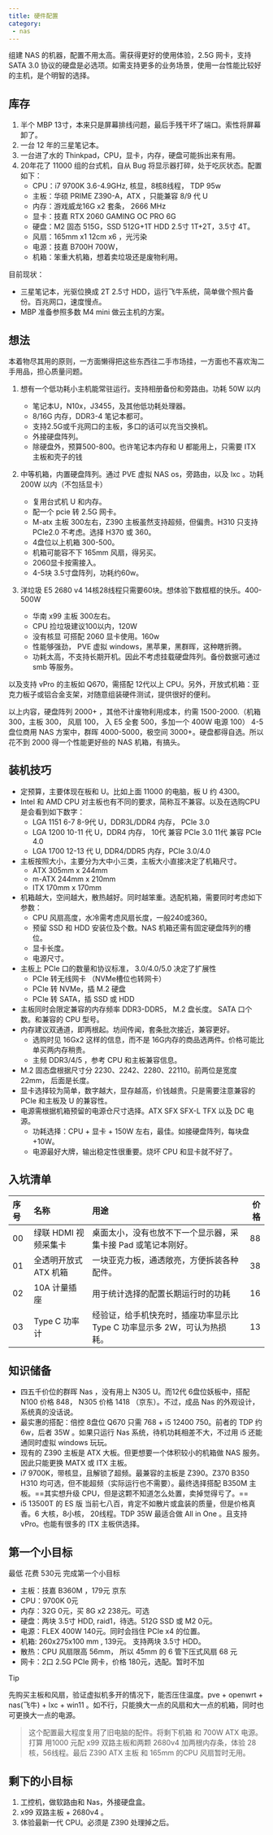 ```yaml
---
title: 硬件配置
category: 
 - nas
---
```


组建 NAS 的机器，配置不用太高。需获得更好的使用体验，2.5G 网卡，支持 SATA 3.0 协议的硬盘是必选项。如需支持更多的业务场景，使用一台性能比较好的主机，是个明智的选择。

<!-- more -->

## 库存

1. 半个 MBP 13寸，本来只是屏幕排线问题，最后手残干坏了端口。索性将屏幕卸了。
2. 一台 12 年的三星笔记本。
3. 一台进了水的 Thinkpad，CPU，显卡，内存，硬盘可能拆出来有用。
4. 20年花了 11000 组的台式机，自从 Bug 将显示器打碎，处于吃灰状态。配置如下：
    - CPU：i7 9700K 3.6-4.9GHz, 核显，8核8线程， TDP 95w
    - 主板：华硕 PRIME Z390-A，ATX ，只能兼容 8/9 代 U
    - 内存：游戏威龙16G x2 套条， 2666 MHz
    - 显卡：技嘉 RTX 2060 GAMING OC PRO 6G
    - 硬盘：M2 固态 515G，SSD 512G+1T HDD 2.5寸 1T+2T，3.5寸 4T。
    - 风扇：165mm x1 12cm x6 ，光污染
    - 电源：技嘉 B700H 700W，
    - 机箱：笨重大机箱，想着卖垃圾还是废物利用。

目前现状：
- 三星笔记本，光驱位换成 2T 2.5寸 HDD，运行飞牛系统，简单做个照片备份。百兆网口，速度慢点。
- MBP 准备参照多数 M4 mini 做云主机的方案。

## 想法

本着物尽其用的原则，一方面懒得把这些东西往二手市场挂，一方面也不喜欢淘二手用品，担心质量问题。

1. 想有一个低功耗小主机能常驻运行。支持相册备份和旁路由。功耗 50W 以内
    - 笔记本U，N10x，J3455，及其他低功耗处理器。
    - 8/16G 内存，DDR3-4 笔记本都可。
    - 支持2.5G或千兆网口的主板，多口的话可以充当交换机。
    - 外接硬盘阵列。
    - 除硬盘外，预算500-800。也许笔记本内存和 U 都能用上，只需要 ITX 主板和壳子的钱

2. 中等机箱，内置硬盘阵列。通过 PVE 虚拟 NAS os，旁路由，以及 lxc 。功耗 200W 以内（不包括显卡）
    - 复用台式机 U 和内存。
    - 配一个 pcie 转 2.5G 网卡。
    - M-atx 主板 300左右，Z390 主板虽然支持超频，但偏贵。H310 只支持 PCIe2.0 不考虑。选择 H370 或 360。
    - 4盘位以上机箱 300-500。
    - 机箱可能容不下 165mm 风扇，得另买。
    - 2060显卡按需接入。
    - 4-5块 3.5寸盘阵列，功耗约60w。

3. 洋垃圾 E5 2680 v4 14核28线程只需要60块。想体验下数框框的快乐。400-500W
    - 华南 x99 主板 300左右。
    - CPU 捡垃圾建议100以内，120W
    - 没有核显 可搭配 2060 显卡使用。160w
    - 性能够强劲， PVE 虚拟 windows，黑苹果，黑群晖，这种瞎折腾。
    - 功耗太高，不支持长期开机。因此不考虑挂载硬盘阵列。备份数据可通过 smb 等服务。

以及支持 vPro 的主板如 Q670，需搭配 12代以上 CPU。另外，开放式机箱：亚克力板子或铝合金支架，对随意组装硬件测试，提供很好的便利。

以上内容，硬盘阵列 2000+ ，其他不计废物利用成本，约需 1500-2000.（机箱 300，主板 300， 风扇 100， 入 E5 全套 500，多加一个 400W 电源 100）
4-5 盘位商用 NAS 方案中，群晖 4000-5000，极空间 3000+。硬盘都得自选。所以花不到 2000 得一个性能更好些的 NAS 机箱，有搞头。

## 装机技巧

- 定预算，主要体现在板和 U。比如上面 11000 的电脑，板 U 约 4300。
- Intel 和 AMD CPU 对主板也有不同的要求，简称互不兼容。以及在选购CPU是会看到如下数字：
    - LGA 1151 6-7 8-9代 U，DDR3L/DDR4 内存， PCIe 3.0
    - LGA 1200 10-11 代 U，DDR4 内存， 10代 兼容 PCIe 3.0 11代 兼容 PCIe 4.0
    - LGA 1700 12-13 代 U, DDR4/DDR5 内存，PCIe 3.0/4.0
- 主板按照大小，主要分为大中小三类，主板大小直接决定了机箱尺寸。
    - ATX 305mm x 244mm
    - m-ATX 244mm x 210mm
    - ITX 170mm x 170mm
- 机箱越大，空间越大，散热越好。同时越笨重。选配机箱，需要同时考虑如下参数：
    - CPU 风扇高度，水冷需考虑风扇长度，一般240或360。
    - 预留 SSD 和 HDD 安装位及个数。NAS 机箱还需有固定硬盘阵列的槽位。
    - 显卡长度。
    - 电源尺寸。
- 主板上 PCIe 口的数量和协议标准， 3.0/4.0/5.0 决定了扩展性
    - PCIe 转无线网卡 （NVMe槽位也转网卡）
    - PCIe 转 NVMe，插 M.2 硬盘
    - PCIe 转 SATA，插 SSD 或 HDD
- 主板同时会限定兼容的内存频率 DDR3-DDR5， M.2 盘长度。 SATA 口个数。和兼容的 CPU 型号。
- 内存建议双通道，即两根起。坊间传闻，套条批次接近，兼容更好。
    - 选购时见 16Gx2 这样的信息，而不是 16G内存的商品选两件。价格可能比单买两内存稍贵。
    - 主频 DDR3/4/5 ，参考 CPU 和主板兼容信息。
- M.2 固态盘根据尺寸分 2230、2242、2280、22110。前两位是宽度 22mm， 后面是长度。
- 显卡选择较为简单，数字越大，显存越高，价钱越贵。只是需要注意兼容的 PCIe 和主板及 U 的兼容性。
- 电源需根据机箱预留的电源仓尺寸选择。ATX SFX SFX-L TFX 以及 DC 电源。
    - 功耗选择：CPU + 显卡 + 150W 左右，最佳。如接硬盘阵列，每块盘 +10W。 
    - 电源最好大牌，输出稳定性很重要。烧坏 CPU 和显卡就不好了。

## 入坑清单

|序号|名称|用途|价格|
|:---|:---|:----|--:|
|00|绿联 HDMI 视频采集卡|桌面太小，没有也放不下一个显示器，采集卡接 Pad 或笔记本刚好。|88|
|01|全透明开放式 ATX 机箱|一块亚克力板，通透敞亮，方便拆装各种配件。|38|
|02|10A 计量插座|用于统计选择的配置长期运行时的功耗|16|
|03|Type C 功率计|经验证，给手机快充时，插座功率显示比 Type C 功率显示多 2W，可认为热损耗。|13|

## 知识储备

- 四五千价位的群晖 Nas ，没有用上 N305 U。而12代 6盘位妖板中，搭配 N100 价格 848， N305 价格 1418 （京东）。不过，成品 Nas 的外观设计，系统真的没话说。
- 最实惠的搭配：倍控 8盘位 Q670 只需 768 + i5 12400 750。前者的 TDP 约 6w，后者 35W 。如果只运行 Nas 系统，待机功耗相差不大，不过用 i5 还能通同时虚拟 windows 玩玩。
- 现有的 Z390 主板是 ATX 大板。但更想要一个体积较小的机箱做 NAS 服务。因此只能更换 MATX 或 ITX 主板。
- i7 9700K，带核显，且解锁了超频。最兼容的主板是 Z390。Z370 B350 H310 均可选，但不能超频（实际运行也不需要）。最终选择搭配 B350M 主板。==其实想升级 CPU，但是这颗不知道怎么处置，卖掉觉得亏了。==
- i5 13500T 的 ES 版 当前七八百，肯定不如散片或盒装的质量，但是价格真香。6 大核，8小核， 20线程。TDP 35W 最适合做 All in One 。且支持 vPro。也能有很多的 ITX 主板供选择。

## 第一个小目标

最低 花费 530元 完成第一个小目标

- 主板：技嘉 B360M ，179元 京东
- CPU：9700K 0元
- 内存：32G 0元，买 8G x2 238元。可选
- 硬盘：两块 3.5寸 HDD, raid1，待选。512G SSD 或 M2 0元。
- 电源：FLEX 400W 140元。同时会挡住 PCIe x4 的位置。
- 机箱: 260x275x100 mm , 139元。 支持两块 3.5寸 HDD。
- 散热：CPU 风扇限高 56mm， 所以 45mm 的 6 管下压式风扇 68 元
- 网卡：2口 2.5G PCIe 网卡，价格 180元，选配。暂时不加

> [!tip]
> 先购买主板和风扇，验证虚拟机多开的情况下，能否压住温度。pve + openwrt + nas(飞牛) + lxc + win11 。如不行，只能换大一点的风扇和大一点的机箱，同时也可更换大一点的电源。

> 这个配置最大程度复用了旧电脑的配件。将剩下机箱 和 700W ATX 电源。打算 用1000 元配 x99 双路主板和两颗 2680v4 加两根内存条，体验 28核，56线程。最后 Z390 ATX 主板 和 165mm 的CPU 风扇暂时无用。

## 剩下的小目标

1. 工控机，做软路由和 Nas，外接硬盘盒。
2. x99 双路主板 + 2680v4 。
3. 体验最新一代 CPU。必须是 Z390 处理掉之后。